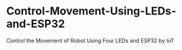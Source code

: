 # Control-Movement-Using-LEDs-and-ESP32
Control the Movement of Robot Using Four LEDs and ESP32 by IoT
